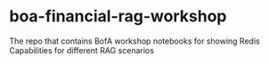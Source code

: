 # boa-financial-rag-workshop
The repo that contains BofA workshop notebooks for showing Redis Capabilities for different RAG scenarios 
